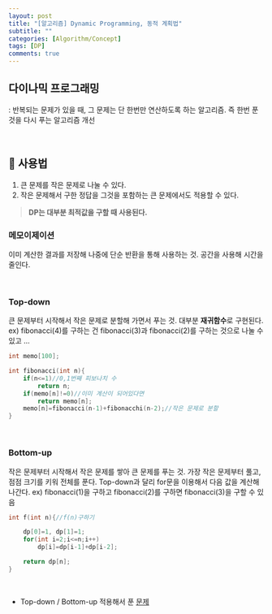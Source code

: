```yaml
---
layout: post
title: "[알고리즘] Dynamic Programming, 동적 계획법"
subtitle: ""
categories: [Algorithm/Concept]
tags: [DP]
comments: true
---
```


## 다이나믹 프로그래밍

: 반복되는 문제가 있을 때, 그 문제는 단 한번만 연산하도록 하는 알고리즘. 즉 한번 푼 것을 다시 푸는 알고리즘 개선

<br>

## 🤔 사용법

1. 큰 문제를 작은 문제로 나눌 수 있다.
2. 작은 문제해서 구한 정답을 그것을 포함하는 큰 문제에서도 적용할 수 있다.

> **DP는 대부분 최적값을 구할 때 사용된다.**

### 메모이제이션

이미 계산한 결과를 저장해 나중에 단순 반환을 통해 사용하는 것. 공간을 사용해 시간을 줄인다.

<br>

### Top-down

큰 문제부터 시작해서 작은 문제로 분할해 가면서 푸는 것.
대부분 **재귀함수**로 구현된다.  
ex) fibonacci(4)를 구하는 건 fibonacci(3)과 fibonacci(2)를 구하는 것으로 나눌 수 있고 ...

```cpp
int memo[100];

int fibonacci(int n){
    if(n<=1)//0,1번째 피보나치 수
        return n;
    if(memo[n]!=0)//이미 계산이 되어있다면
        return memo[n];
    memo[n]=fibonacci(n-1)+fibonacchi(n-2);//작은 문제로 분할
}
```

<br>

### Bottom-up

작은 문제부터 시작해서 작은 문제를 쌓아 큰 문제를 푸는 것. <point>가장 작은 문제부터 풀고, 점점 크기를 키워 전체를 푼다.</point>
Top-down과 달리 <point>for문</point>을 이용해서 다음 값을 계산해 나간다.
ex) fibonacci(1)을 구하고 fibonacci(2)를 구하면 fibonacci(3)을 구할 수 있음

```cpp
int f(int n){//f(n)구하기

    dp[0]=1, dp[1]=1;
    for(int i=2;i<=n;i++)
        dp[i]=dp[i-1]+dp[i-2];

    return dp[n];
}
```

<br>

- Top-down / Bottom-up 적용해서 푼 [문제](https://mmirann.github.io/algorithm/solving/2020/05/19/baek-1932.html)
